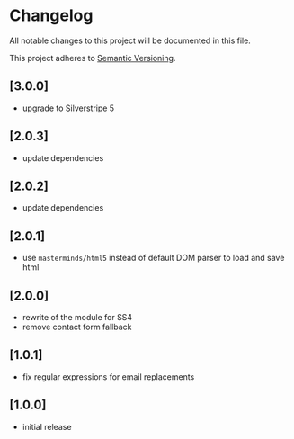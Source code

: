 # Changelog

All notable changes to this project will be documented in this file.

This project adheres to [Semantic Versioning](http://semver.org/).

## [3.0.0]

* upgrade to Silverstripe 5

## [2.0.3]

* update dependencies

## [2.0.2]

* update dependencies

## [2.0.1]

* use `masterminds/html5` instead of default DOM parser to load and save html

## [2.0.0]

* rewrite of the module for SS4
* remove contact form fallback

## [1.0.1]

* fix regular expressions for email replacements

## [1.0.0]

* initial release
